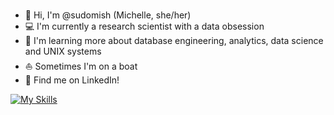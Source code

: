 ###
- 👋 Hi, I'm @sudomish (Michelle, she/her)
- 💻 I'm currently a research scientist with a data obsession
- 🌱 I'm learning more about database engineering, analytics, data science and UNIX systems
- ⛵ Sometimes I'm on a boat
- 💬 Find me on LinkedIn!
  
  
[![My Skills](https://skillicons.dev/icons?i=linux,vscode,py,anaconda,r,sqlite)](https://skillicons.dev)

<!--
**sudomish/sudomish** is a ✨ _special_ ✨ repository because its `README.md` (this file) appears on your GitHub profile.

Here are some ideas to get you started:

- 🔭 I’m currently working on ...
- 🌱 I’m currently learning ...
- 👯 I’m looking to collaborate on ...
- 🤔 I’m looking for help with ...
- 💬 Ask me about ...
- 📫 How to reach me: ...
- 😄 Pronouns: ...
- ⚡ Fun fact: ...
-->
